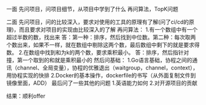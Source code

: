 一面
先问项目，问项目细节，从项目中学到了什么
再问算法，TopK问题

二面
先问项目，问的比较深入，要求对使用的工具的原理有了解(问了ci/cd的原理)，而且要求对项目的实现由比较深入的了解
再问算法：
1.有一个数组中有一个超过半数的数，找出来
答：第一种：排序，然后找到中位数。第二种：每次取两个数出来，如果不一样，就在数组中剔除这两个数，最后数组中剩下的就是要求得数。
2.在数组中找到和为k的两个数，要求乘积最小。
答：排序，然后指针对撞，第一个取到的和就是乘积最小的
然后问基础：
1.Go语言基础，协程之间的通讯（channel、全局变量），协程的优雅退出（waitgroup，channel，context），用协程实现的快排
2.Docker的基本操作，dockerfile的书写（从外面复制文件到镜像里面，ADD）
最后问了一些其他的问题
1.英语能力如何
2.对开源项目的贡献

结果：顺利offer